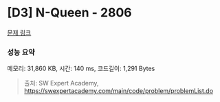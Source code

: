 # [D3] N-Queen - 2806 

[문제 링크](https://swexpertacademy.com/main/code/problem/problemDetail.do?contestProbId=AV7GKs06AU0DFAXB) 

### 성능 요약

메모리: 31,860 KB, 시간: 140 ms, 코드길이: 1,291 Bytes



> 출처: SW Expert Academy, https://swexpertacademy.com/main/code/problem/problemList.do